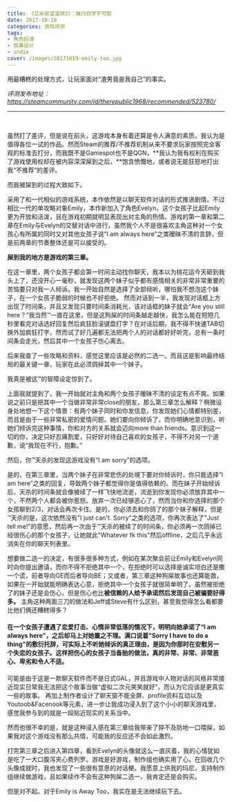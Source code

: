 ```yaml
---
title: 《艾米丽溜溜球2》：强行白学不可取
date: 2017-10-19
categories: 游戏评测
tags: 
- 角色扮演
- 叙事设计
- indie
cover: /images/20171019-emily-too.jpg
---
```


用最糟糕的处理方式，让玩家面对“渣男竟是我自己”的事实。

<!--more-->

*评测发布地址：https://steamcommunity.com/id/therepublic1968/recommended/523780/*

---

</br>

虽然打了差评，但是说在前头，这游戏本身有着还算是令人满意的素质，我认为是值得各位一试的作品。然而Steam的推荐/不推荐机制从来不要求玩家按照完全客观的标准去打分，而我既不是Gamespot也不是QGN，**我认为我有权利在购买了游戏使用权却在被内容深深屎到之后，**饱含愤慨地，或者说无能狂怒地打出我“不推荐”的差评。

而我被屎到的过程大致如下。

采用了和一代相似的游戏系统，本作依然是以聊天软件对话的形式推进剧情。不过相比一代的单攻略对象Emily，本作新加入了角色Evelyn，这个女孩子比起Emily更为开放和活泼，且在游戏初期就明显表现出对主角的热情。游戏的第一章和第二章在Emily与Evelyn的交替对话中进行，虽然我个人不是很喜欢主角这种对一个女孩心有所属的同时又对其他女孩子说“I am always here”之类暧昧不清的言辞，但是前两章的节奏整体还是可以接受的。



**屎到我的地方是游戏的第三章。**


在这一章里，两个女孩子都会第一时间主动找你聊天，我本以为桃花运今天砸到我头上了，还没开心一毫秒，就发现这两个妹子似乎都有感情相关的非常非常重要的苦恼要只对我一人倾诉。我一开始自然是选择了全部倾听，哪怕我不想泡这个妹子，在一个女孩子脆弱的时候也不好拒绝。 然而对话到一半，我发现对话框上方出现了时间条，并且又发现只要时间条消耗光，该对话框的妹子就会“Are you still here？”我当然™一直在这里，但是这狗屎的时间条越走越快，我怎么能在短短几秒里看完对话选好回复然后疯狂脸滚键盘打字？在对话后期，我不得不快速TAB切换外加疯狂打字，然而试了好几遍都无法把两个人的对话都好好听完，总有一条时间条会走光，然后其中一个女孩子伤心离去。

后来我查了一些攻略和资料，感觉这里应该是必然的二选一。而且这是影响最终结局的最关键一章，玩家在此必须鸽掉其中一个妹子。

我真是被这™的智障设定惊到了。

上面我就提到了，我一开始就对主角和两个女孩子暧昧不清的设定有点不爽。如果说之前只是把其中一个当做非常非常close的朋友，那么第三章怎么解释？稍微设身处地想一下这个情景：有两个妹子同时和你发信息，你发现她们心情都特别差，而且是由于一些非常私密的爱情问题。她们要向你倾诉了，而你明确地意识到，听她们倾诉完这种事情，你和对方的关系就会迈向more than friends。意识到这一切的你，决定只好忍痛割爱，只好好对待自己喜欢的女孩子，不得不对另一个道歉，说“我现在不行，抱歉。”

然后，你™天杀的发现这游戏没有“I am sorry”的选项。

是的，在第三章里，当两个妹子在非常悲伤的处境下要对你倾诉时，你只能选择“I am here”之类的回复，导致两个妹子都觉得你是值得依赖的。而在妹子开始倾诉后，天杀的时间条就会像被续了一样飞快地流逝，流逝到你发现你必须放弃其中一个，不然两个人都会被你惹怒。放弃一次已经够恶心了，然而当你和你选择的那个女孩聊到2/3，对话会再次卡住。是的，你必须去和你鸽了的那个妹子解释，但是™天杀的是，这次依然没有"I just can't. Sorry"之类的选项，你再次表达了"Just tell me!"的意愿，然后再一次由于™天杀的被续了的时间条，你必须再一次鸽掉已经很伤心的那个女孩子，让她就此"Whatever fk this"然后offline，之后几乎永远消失在你的聊天列表里。

想要做二选一的决定，有很多很多种方式，例如在某次聚会前让Emily和Evelyn同时向你提出邀请，而你不得不拒绝其中一个，在拒绝时可以选择是诚实坦白还是撒一个谎，前者导向GE而后者导向BE；又或者，第三章这种狗屎故事也还算能救，如果在一开始就能明确表达心意，拒绝其中一个女孩子就很简单明了。虽然被拒绝了的妹子还是会伤心，但是伤心也比**被信赖的人给予承诺然后发现自己被骗要好得多。** 主角这种两面三刀的做法和Jeff或Steve有什么区别，甚至我觉得怎么看都要比他们俩还糟糕得多？



#### **在一个女孩子遭遇了恋爱打击、心情非常低落的情况下，明明向她承诺了“I am always here”，之后却马上对她置之不理。满口说着"Sorry I have to do a thing"的敷衍托辞，可实际上不听她倾诉的真正理由，是因为你那时在安慰另一个失恋的女孩子。这样把伤心的女孩子当备胎的做法，真的非常、非常、非常恶心、卑劣和令人不适。**


可能是由于这是一款聊天软件而不是日式GAL，并且游戏中人物对话的风格非常接近现实日常我无法把这个故事当做“虚拟二次元笑笑就好”，而认为它应该是更真实一些的故事。 再加上制作者设计了聊天窗不能全屏、profile资料互动以及Youtoob&Facenook等元素，进一步让我成功浸入到了这个小小的聊天游戏里，感觉我参与到的就是一段贴近现实的关系当中。

然而也很不幸的是，就是这种浸入感在第三章给我带来了猝不及防地一口喂屎，如果我对这个游戏没有那么共情，可能我的反应还不会如此激烈。

打完第三章之后进入第四章，看到Evelyn的头像就这么一直灰着，我的心情犹如是吃了一大口腹泻夹心费列罗。游戏是好游戏，制作组也确实用了心，在回收几个头像成就时，我也发现了一些很有意思的对话梗。我愿意上供我的玛尼，支持制作组继续做游戏，且如果续作不会有这种狗屎二选一，我肯定还是会购买。

但是对不起。对于Emily is Away Too，我实在是无法继续玩下去。

